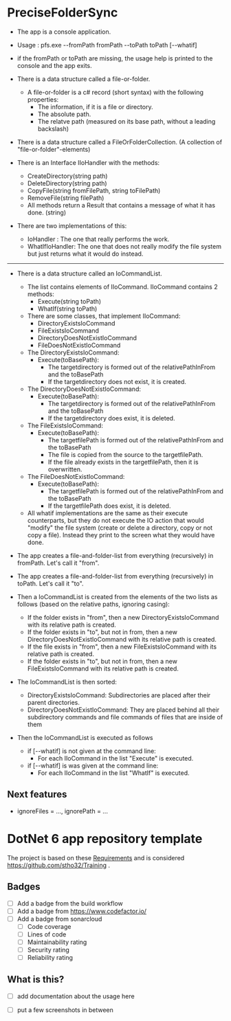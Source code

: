 # PreciseFolderSync

- The app is a console application.
- Usage : pfs.exe --fromPath fromPath --toPath toPath [--whatif]
- if the fromPath or toPath are missing, the usage help is printed to the console and the app exits.

- There is a data structure called a file-or-folder.
    - A file-or-folder is a c# record (short syntax) with the following properties:
        - The information, if it is a file or directory.
        - The absolute path.
        - The relatve path (measured on its base path, without a leading backslash)  

- There is a data structure called a FileOrFolderCollection. (A collection of "file-or-folder"-elements) 

- There is an Interface IIoHandler with the methods:
  - CreateDirectory(string path)
  - DeleteDirectory(string path)
  - CopyFile(string fromFilePath, string toFilePath)
  - RemoveFile(string filePath)
  - All methods return a Result that contains a message of what it has done. (string)
- There are two implementations of this:
  - IoHandler : The one that really performs the work.
  - WhatIfIoHandler: The one that does not really modify the file system but just returns what it would do instead.

----

- There is a data structure called an IoCommandList.
    - The list contains elements of IIoCommand. IIoCommand contains 2 methods:
        - Execute(string toPath)
        - WhatIf(string toPath)
    - There are some classes, that implement IIoCommand:
        - DirectoryExistsIoCommand
        - FileExistsIoCommand
        - DirectoryDoesNotExistIoCommand
        - FileDoesNotExistIoCommand
    - The DirectoryExistsIoCommand:
        - Execute(toBasePath):
            - The targetdirectory is formed out of the relativePathInFrom and the toBasePath
            - If the targetdirectory does not exist, it is created.
    - The DirectoryDoesNotExistIoCommand:
        - Execute(toBasePath):
            - The targetdirectory is formed out of the relativePathInFrom and the toBasePath
            - If the targetdirectory does exist, it is deleted.
    - The FileExistsIoCommand:
        - Execute(toBasePath):
            - The targetfilePath is formed out of the relativePathInFrom and the toBasePath
            - The file is copied from the source to the targetfilePath.
            - If the file already exists in the targetfilePath, then it is overwritten.
    - The FileDoesNotExistIoCommand:
        - Execute(toBasePath):
            - The targetfilePath is formed out of the relativePathInFrom and the toBasePath
            - If the targetfilePath does exist, it is deleted.
    - All whatif implementations are the same as their execute counterparts, but they do not execute the IO action that would "modify" the file system (create or delete a directory, copy or not copy a file). Instead they print to the screen what they would have done. 

- The app creates a file-and-folder-list from everything (recursively) in fromPath. Let's call it "from".
- The app creates a file-and-folder-list from everything (recursively) in toPath. Let's call it "to".
- Then a IoCommandList is created from the elements of the two lists as follows (based on the relative paths, ignoring casing):
    - If the folder exists in "from", then a new DirectoryExistsIoCommand with its relative path is created.
    - If the folder exists in "to", but not in from, then a new DirectoryDoesNotExistIoCommand with its relative path is created.
    - If the file exists in "from", then a new FileExistsIoCommand with its relative path is created.
    - If the folder exists in "to", but not in from, then a new FileExistsIoCommand with its relative path is created.

- The IoCommandList is then sorted:
    - DirectoryExistsIoCommand: Subdirectories are placed after their parent directories.
    - DirectoryDoesNotExistIoCommand: They are placed behind all their subdirectory commands and file commands of files that are inside of them

- Then the IoCommandList is executed as follows
    - if [--whatif] is not given at the command line:
        - For each IIoCommand in the list "Execute" is executed.
    - if [--whatif] is was given at the command line:
        - For each IIoCommand in the list "WhatIf" is executed.

## Next features
- ignoreFiles = ..., ignorePath = ...


# DotNet 6 app repository template

The project is based on these [Requirements](Documentation/requirements.md) and is considered https://github.com/stho32/Training .

## Badges

- [ ] Add a badge from the build workflow
- [ ] Add a badge from https://www.codefactor.io/
- [ ] Add a badge from sonarcloud
    - [ ] Code coverage
    - [ ] Lines of code
    - [ ] Maintainability rating
    - [ ] Security rating
    - [ ] Reliability rating

## What is this?

- [ ] add documentation about the usage here
- [ ] put a few screenshots in between


